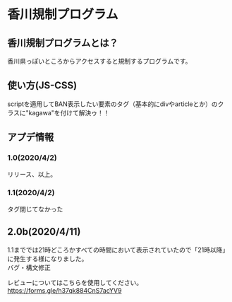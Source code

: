 # 香川規制プログラム
## 香川規制プログラムとは？

香川県っぽいところからアクセスすると規制するプログラムです。

## 使い方(JS-CSS)

scriptを適用してBAN表示したい要素のタグ（基本的にdivやarticleとか）のクラスに"kagawa"を付けて解決ゥ！！

## アプデ情報

### 1.0(2020/4/2)

リリース、以上。

### 1.1(2020/4/2)

タグ閉じてなかった
 
## 2.0b(2020/4/11)

1.1まででは21時どころかすべての時間において表示されていたので「21時以降」に発生する様になりました。  
バグ・構文修正

レビューについてはこちらを使用してください。  
https://forms.gle/h37qk884CnS7acYV9
